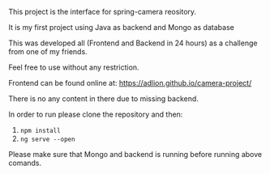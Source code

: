 This project is the interface for spring-camera reository.

It is my first project using Java as backend and Mongo as database

This was developed all (Frontend and Backend in 24 hours) as a challenge from one of my friends.

Feel free to use without any restriction.

Frontend can be found online at: https://adlion.github.io/camera-project/

There is no any content in there due to missing backend.

In order to run please clone the repository and then:

1. `npm install`
2. `ng serve --open`

Please make sure that Mongo and backend is running before running above comands.

